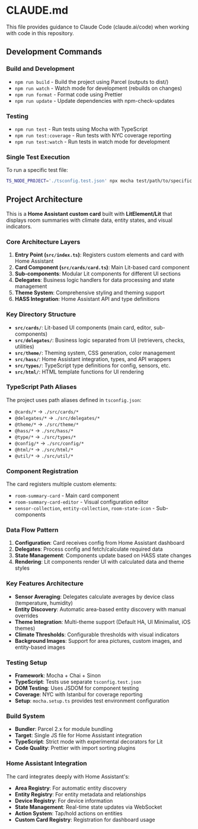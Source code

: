 # CLAUDE.md

This file provides guidance to Claude Code (claude.ai/code) when working with code in this repository.

## Development Commands

### Build and Development

- `npm run build` - Build the project using Parcel (outputs to dist/)
- `npm run watch` - Watch mode for development (rebuilds on changes)
- `npm run format` - Format code using Prettier
- `npm run update` - Update dependencies with npm-check-updates

### Testing

- `npm run test` - Run tests using Mocha with TypeScript
- `npm run test:coverage` - Run tests with NYC coverage reporting
- `npm run test:watch` - Run tests in watch mode for development

### Single Test Execution

To run a specific test file:

```bash
TS_NODE_PROJECT='./tsconfig.test.json' npx mocha test/path/to/specific.spec.ts
```

## Project Architecture

This is a **Home Assistant custom card** built with **LitElement/Lit** that displays room summaries with climate data, entity states, and visual indicators.

### Core Architecture Layers

1. **Entry Point (`src/index.ts`)**: Registers custom elements and card with Home Assistant
2. **Card Component (`src/cards/card.ts`)**: Main Lit-based card component
3. **Sub-components**: Modular Lit components for different UI sections
4. **Delegates**: Business logic handlers for data processing and state management
5. **Theme System**: Comprehensive styling and theming support
6. **HASS Integration**: Home Assistant API and type definitions

### Key Directory Structure

- **`src/cards/`**: Lit-based UI components (main card, editor, sub-components)
- **`src/delegates/`**: Business logic separated from UI (retrievers, checks, utilities)
- **`src/theme/`**: Theming system, CSS generation, color management
- **`src/hass/`**: Home Assistant integration, types, and API wrappers
- **`src/types/`**: TypeScript type definitions for config, sensors, etc.
- **`src/html/`**: HTML template functions for UI rendering

### TypeScript Path Aliases

The project uses path aliases defined in `tsconfig.json`:

- `@cards/*` → `./src/cards/*`
- `@delegates/*` → `./src/delegates/*`
- `@theme/*` → `./src/theme/*`
- `@hass/*` → `./src/hass/*`
- `@type/*` → `./src/types/*`
- `@config/*` → `./src/config/*`
- `@html/*` → `./src/html/*`
- `@util/*` → `./src/util/*`

### Component Registration

The card registers multiple custom elements:

- `room-summary-card` - Main card component
- `room-summary-card-editor` - Visual configuration editor
- `sensor-collection`, `entity-collection`, `room-state-icon` - Sub-components

### Data Flow Pattern

1. **Configuration**: Card receives config from Home Assistant dashboard
2. **Delegates**: Process config and fetch/calculate required data
3. **State Management**: Components update based on HASS state changes
4. **Rendering**: Lit components render UI with calculated data and theme styles

### Key Features Architecture

- **Sensor Averaging**: Delegates calculate averages by device class (temperature, humidity)
- **Entity Discovery**: Automatic area-based entity discovery with manual overrides
- **Theme Integration**: Multi-theme support (Default HA, UI Minimalist, iOS themes)
- **Climate Thresholds**: Configurable thresholds with visual indicators
- **Background Images**: Support for area pictures, custom images, and entity-based images

### Testing Setup

- **Framework**: Mocha + Chai + Sinon
- **TypeScript**: Tests use separate `tsconfig.test.json`
- **DOM Testing**: Uses JSDOM for component testing
- **Coverage**: NYC with Istanbul for coverage reporting
- **Setup**: `mocha.setup.ts` provides test environment configuration

### Build System

- **Bundler**: Parcel 2.x for module bundling
- **Target**: Single JS file for Home Assistant integration
- **TypeScript**: Strict mode with experimental decorators for Lit
- **Code Quality**: Prettier with import sorting plugins

### Home Assistant Integration

The card integrates deeply with Home Assistant's:

- **Area Registry**: For automatic entity discovery
- **Entity Registry**: For entity metadata and relationships
- **Device Registry**: For device information
- **State Management**: Real-time state updates via WebSocket
- **Action System**: Tap/hold actions on entities
- **Custom Card Registry**: Registration for dashboard usage
